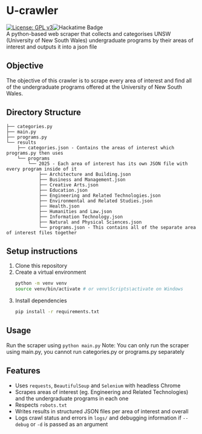 # U-crawler
[![License: GPL v3](https://img.shields.io/badge/License-GPLv3-blue.svg)](https://www.gnu.org/licenses/gpl-3.0)![Hackatime Badge](https://hackatime-badge.hackclub.com/U092DB4LGMP/u-crawler)<br/>
A python-based web scraper that collects and categorises UNSW (University of New South Wales) undergraduate programs by their areas of interest and outputs it into a json file

## Objective
The objective of this crawler is to scrape every area of interest and find all of the undergraduate programs offered at the University of New South Wales.

## Directory Structure
```
├── categories.py
├── main.py
├── programs.py
└── results
    ├── categories.json - Contains the areas of interest which programs.py then uses
    └── programs
        └── 2025 - Each area of interest has its own JSON file with every program inside of it
            ├── Architecture and Building.json
            ├── Business and Management.json
            ├── Creative Arts.json
            ├── Education.json
            ├── Engineering and Related Technologies.json
            ├── Environmental and Related Studies.json
            ├── Health.json
            ├── Humanities and Law.json
            ├── Information Technology.json
            ├── Natural and Physical Sciences.json
            └── programs.json - This contains all of the separate area of interest files together
```

## Setup instructions
1. Clone this repository
2. Create a virtual environment
    ```bash
    python -m venv venv
    source venv/bin/activate # or venv\Scripts\activate on Windows
    ```
3. Install dependencies
    ```bash
    pip install -r requirements.txt
    ```
## Usage
Run the scraper using
`python main.py`
Note: You can only run the scraper using main.py, you cannot run categories.py or programs.py separately
## Features
* Uses `requests`, `BeautifulSoup` and `Selenium` with headless Chrome
* Scrapes areas of interest (eg. Engineering and Related Technologies) and the undergraduate programs in each one
* Respects `robots.txt`
* Writes results in structured JSON files per area of interest and overall
* Logs crawl status and errors in `logs/` and debugging information if `--debug` or `-d` is passed as an argument
